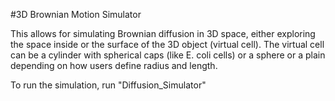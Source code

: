 #3D Brownian Motion Simulator

This allows for simulating Brownian diffusion in 3D space, either exploring the space inside or the surface of the 3D object (virtual cell). 
The virtual cell can be a cylinder with spherical caps (like E. coli cells) or a sphere or a plain depending on how users define radius and length.

To run the simulation, run "Diffusion_Simulator"
